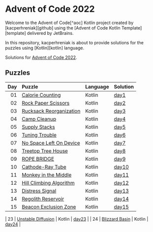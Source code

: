 # Advent of Code 2022

Welcome to the Advent of Code[^aoc] Kotlin project created by [kacperhreniak][github] using the [Advent of Code Kotlin Template][template] delivered by JetBrains.

In this repository, kacperhreniak is about to provide solutions for the puzzles using [Kotlin][kotlin] language.

Solutions for [Advent of Code 2022](https://adventofcode.com/2022).

## Puzzles

| Day | Puzzle | Language | Solution |
| --: | :----- | :------- | :------- |
| 01 | [Calorie Counting](https://adventofcode.com/2022/day/1) | Kotlin | [day1](src/day1) |
| 02 | [Rock Paper Scissors](https://adventofcode.com/2022/day/2) | Kotlin | [day2](src/day2) |
| 03 | [Rucksack Reorganization](https://adventofcode.com/2022/day/3) | Kotlin | [day3](src/day3) |
| 04 | [Camp Cleanup](https://adventofcode.com/2022/day/4) | Kotlin | [day4](src/day4) |
| 05 | [Supply Stacks](https://adventofcode.com/2022/day/5) | Kotlin | [day5](src/day5) |
| 06 | [Tuning Trouble](https://adventofcode.com/2022/day/6) | Kotlin | [day6](src/day6) |
| 07 | [No Space Left On Device](https://adventofcode.com/2022/day/7) | Kotlin | [day7](src/day7) |
| 08 | [Treetop Tree House](https://adventofcode.com/2022/day/8) | Kotlin | [day8](src/day8) |
| 09 | [ROPE BRIDGE](https://adventofcode.com/2022/day/9) | Kotlin | [day9](src/day9) |
| 10 | [Cathode-Ray Tube](https://adventofcode.com/2022/day/10) | Kotlin | [day10](src/day10) |
| 11 | [Monkey in the Middle](https://adventofcode.com/2022/day/11) | Kotlin | [day11](src/day11) |
| 12 | [Hill Climbing Algorithm](https://adventofcode.com/2022/day/12) | Kotlin | [day12](src/day12) |
| 13 | [Distress Signal](https://adventofcode.com/2022/day/13) | Kotlin | [day13](src/day13) |
| 14 | [Regolith Reservoir](https://adventofcode.com/2022/day/14) | Kotlin | [day14](src/day14) |
| 15 | [Beacon Exclusion Zone](https://adventofcode.com/2022/day/15) | Kotlin | [day15](src/day15) |


| 23 | [Unstable Diffusion](https://adventofcode.com/2022/day/23) | Kotlin | [day23](src/day23) |
| 24 | [Blizzard Basin](https://adventofcode.com/2022/day/24) | Kotlin | [day24](src/day24) |
